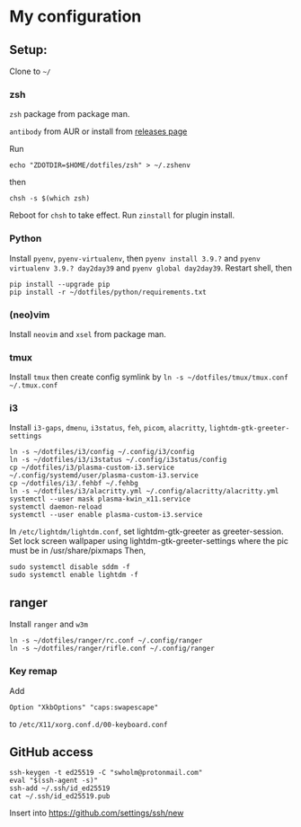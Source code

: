 # My configuration


## Setup:

Clone to `~/`

### zsh

`zsh` package from package man.

`antibody` from AUR or install from [releases page](https://github.com/getantibody/antibody/releases)

Run

`echo "ZDOTDIR=$HOME/dotfiles/zsh" > ~/.zshenv`

then 

`chsh -s $(which zsh)`

Reboot for `chsh` to take effect.
Run `zinstall` for plugin install.

### Python
Install `pyenv`, `pyenv-virtualenv`, then `pyenv install 3.9.?` and `pyenv virtualenv 3.9.? day2day39` and `pyenv global day2day39`.
Restart shell, then
```
pip install --upgrade pip
pip install -r ~/dotfiles/python/requirements.txt
```

### (neo)vim
Install `neovim` and `xsel` from package man.

### tmux
Install `tmux` then create config symlink by `ln -s ~/dotfiles/tmux/tmux.conf ~/.tmux.conf`

### i3
Install `i3-gaps`, `dmenu`, `i3status`, `feh`, `picom`, `alacritty`, `lightdm-gtk-greeter-settings`
```
ln -s ~/dotfiles/i3/config ~/.config/i3/config
ln -s ~/dotfiles/i3/i3status ~/.config/i3status/config
cp ~/dotfiles/i3/plasma-custom-i3.service ~/.config/systemd/user/plasma-custom-i3.service
cp ~/dotfiles/i3/.fehbf ~/.fehbg
ln -s ~/dotfiles/i3/alacritty.yml ~/.config/alacritty/alacritty.yml
systemctl --user mask plasma-kwin_x11.service
systemctl daemon-reload
systemctl --user enable plasma-custom-i3.service
```
In `/etc/lightdm/lightdm.conf`, set lightdm-gtk-greeter as greeter-session.
Set lock screen wallpaper using lightdm-gtk-greeter-settings where the pic must be in /usr/share/pixmaps
Then,
```
sudo systemctl disable sddm -f
sudo systemctl enable lightdm -f
```

## ranger
Install `ranger` and `w3m`
```
ln -s ~/dotfiles/ranger/rc.conf ~/.config/ranger
ln -s ~/dotfiles/ranger/rifle.conf ~/.config/ranger
```

### Key remap
Add 
```
Option "XkbOptions" "caps:swapescape"
```
to  `/etc/X11/xorg.conf.d/00-keyboard.conf`

## GitHub access

```
ssh-keygen -t ed25519 -C "swholm@protonmail.com"
eval "$(ssh-agent -s)"
ssh-add ~/.ssh/id_ed25519
cat ~/.ssh/id_ed25519.pub
```
Insert into https://github.com/settings/ssh/new 
